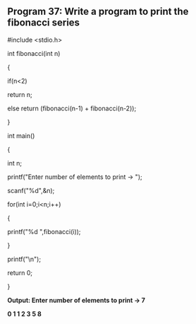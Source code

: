 ## Program 37: Write a program to print the fibonacci series

#include <stdio.h>

int fibonacci(int n)

{

if(n<2)

return n;

else return (fibonacci(n-1) + fibonacci(n-2));

}

int main()

{

int n;

printf("Enter number of elements to print -> ");

scanf("%d",&n);

for(int i=0;i<n;i++)

{

printf("%d ",fibonacci(i));

}

printf("\n");

return 0;

}

**Output: Enter number of elements to print -> 7**

**0 1 1 2 3 5 8**
